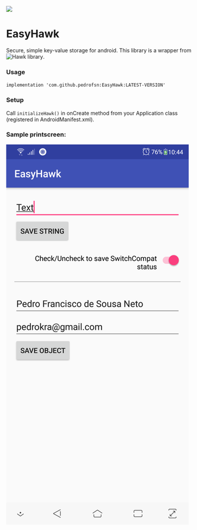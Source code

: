 [![](https://www.jitpack.io/v/pedrofsn/EasyHawk.svg)](https://www.jitpack.io/#pedrofsn/EasyHawk)

# EasyHawk
Secure, simple key-value storage for android. This library is a wrapper from ![Hawk library]( https://github.com/orhanobut/hawk).

### Usage

```
implementation 'com.github.pedrofsn:EasyHawk:LATEST-VERSION'
```


### Setup
Call ``initializeHawk()`` in onCreate method from your Application class (registered in AndroidManifest.xml). 


### Sample printscreen:
![Sample printscreen](https://github.com/pedrofsn/EasyHawk/raw/master/sample_printscreen.png)
